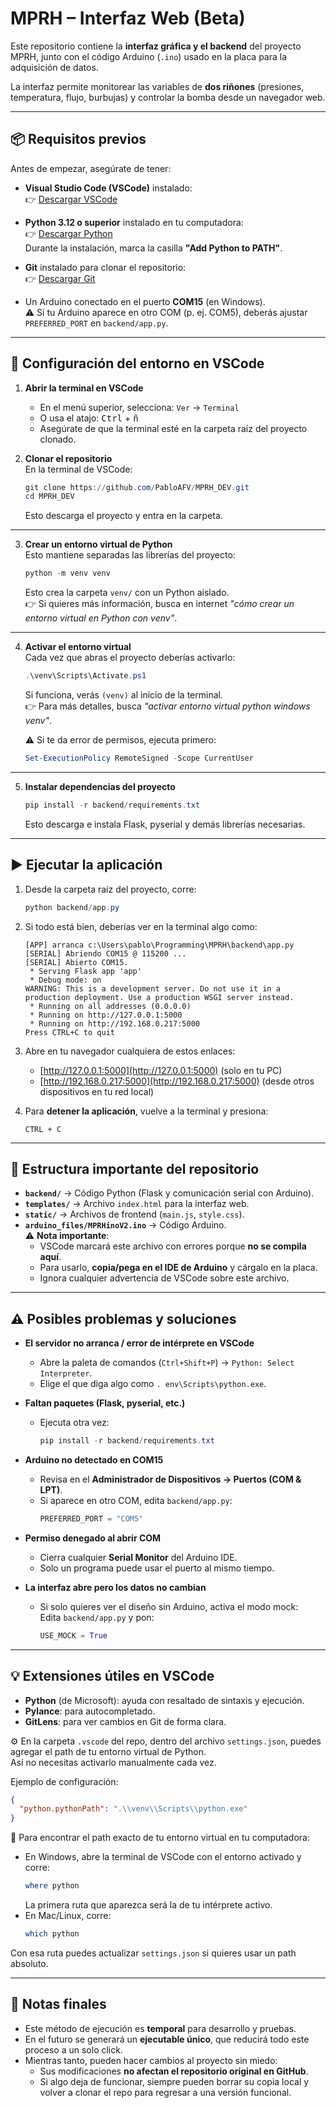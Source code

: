 # MPRH – Interfaz Web (Beta)

Este repositorio contiene la **interfaz gráfica y el backend** del proyecto MPRH, junto con el código Arduino (`.ino`) usado en la placa para la adquisición de datos.  

La interfaz permite monitorear las variables de **dos riñones** (presiones, temperatura, flujo, burbujas) y controlar la bomba desde un navegador web.

---

## 📦 Requisitos previos

Antes de empezar, asegúrate de tener:

- **Visual Studio Code (VSCode)** instalado:  
  👉 [Descargar VSCode](https://code.visualstudio.com/)

- **Python 3.12 o superior** instalado en tu computadora:  
  👉 [Descargar Python](https://www.python.org/downloads/)  
  Durante la instalación, marca la casilla **"Add Python to PATH"**.

- **Git** instalado para clonar el repositorio:  
  👉 [Descargar Git](https://git-scm.com/downloads)

- Un Arduino conectado en el puerto **COM15** (en Windows).  
  ⚠️ Si tu Arduino aparece en otro COM (p. ej. COM5), deberás ajustar `PREFERRED_PORT` en `backend/app.py`.

---

## 🔧 Configuración del entorno en VSCode

1. **Abrir la terminal en VSCode**  
   - En el menú superior, selecciona: `Ver` → `Terminal`  
   - O usa el atajo: <kbd>Ctrl</kbd> + <kbd>ñ</kbd>  
   - Asegúrate de que la terminal esté en la carpeta raíz del proyecto clonado.

2. **Clonar el repositorio**  
   En la terminal de VSCode:

   ```powershell
   git clone https://github.com/PabloAFV/MPRH_DEV.git
   cd MPRH_DEV
   ```

   Esto descarga el proyecto y entra en la carpeta.

---

3. **Crear un entorno virtual de Python**  
   Esto mantiene separadas las librerías del proyecto:

   ```powershell
   python -m venv venv
   ```

   Esto crea la carpeta `venv/` con un Python aislado.  
   👉 Si quieres más información, busca en internet *"cómo crear un entorno virtual en Python con venv"*.

---

4. **Activar el entorno virtual**  
   Cada vez que abras el proyecto deberías activarlo:

   ```powershell
   .\venv\Scripts\Activate.ps1
   ```

   Si funciona, verás `(venv)` al inicio de la terminal.  
   👉 Para más detalles, busca *"activar entorno virtual python windows venv"*.

   ⚠️ Si te da error de permisos, ejecuta primero:
   ```powershell
   Set-ExecutionPolicy RemoteSigned -Scope CurrentUser
   ```

---

5. **Instalar dependencias del proyecto**  

   ```powershell
   pip install -r backend/requirements.txt
   ```

   Esto descarga e instala Flask, pyserial y demás librerías necesarias.

---

## ▶️ Ejecutar la aplicación

1. Desde la carpeta raíz del proyecto, corre:

   ```powershell
   python backend/app.py
   ```

2. Si todo está bien, deberías ver en la terminal algo como:

   ```
   [APP] arranca c:\Users\pablo\Programming\MPRH\backend\app.py
   [SERIAL] Abriendo COM15 @ 115200 ...
   [SERIAL] Abierto COM15.
    * Serving Flask app 'app'
    * Debug mode: on
   WARNING: This is a development server. Do not use it in a production deployment. Use a production WSGI server instead.
    * Running on all addresses (0.0.0.0)
    * Running on http://127.0.0.1:5000
    * Running on http://192.168.0.217:5000
   Press CTRL+C to quit
   ```

3. Abre en tu navegador cualquiera de estos enlaces:
   - [http://127.0.0.1:5000](http://127.0.0.1:5000) (solo en tu PC)
   - [http://192.168.0.217:5000](http://192.168.0.217:5000) (desde otros dispositivos en tu red local)

4. Para **detener la aplicación**, vuelve a la terminal y presiona:
   ```
   CTRL + C
   ```

---

## 📂 Estructura importante del repositorio

- **`backend/`** → Código Python (Flask y comunicación serial con Arduino).
- **`templates/`** → Archivo `index.html` para la interfaz web.
- **`static/`** → Archivos de frontend (`main.js`, `style.css`).
- **`arduino_files/MPRHinoV2.ino`** → Código Arduino.  
  ⚠️ **Nota importante**:  
  - VSCode marcará este archivo con errores porque **no se compila aquí**.  
  - Para usarlo, **copia/pega en el IDE de Arduino** y cárgalo en la placa.  
  - Ignora cualquier advertencia de VSCode sobre este archivo.

---

## ⚠️ Posibles problemas y soluciones

- **El servidor no arranca / error de intérprete en VSCode**  
  - Abre la paleta de comandos (`Ctrl+Shift+P`) → `Python: Select Interpreter`.  
  - Elige el que diga algo como `.
env\Scripts\python.exe`.

- **Faltan paquetes (Flask, pyserial, etc.)**  
  - Ejecuta otra vez:  
    ```powershell
    pip install -r backend/requirements.txt
    ```

- **Arduino no detectado en COM15**  
  - Revisa en el **Administrador de Dispositivos → Puertos (COM & LPT)**.  
  - Si aparece en otro COM, edita `backend/app.py`:
    ```python
    PREFERRED_PORT = "COM5"
    ```

- **Permiso denegado al abrir COM**  
  - Cierra cualquier **Serial Monitor** del Arduino IDE.  
  - Solo un programa puede usar el puerto al mismo tiempo.

- **La interfaz abre pero los datos no cambian**  
  - Si solo quieres ver el diseño sin Arduino, activa el modo mock:  
    Edita `backend/app.py` y pon:
    ```python
    USE_MOCK = True
    ```

---

## 💡 Extensiones útiles en VSCode

- **Python** (de Microsoft): ayuda con resaltado de sintaxis y ejecución.  
- **Pylance**: para autocompletado.  
- **GitLens**: para ver cambios en Git de forma clara.

⚙️ En la carpeta `.vscode` del repo, dentro del archivo `settings.json`, puedes agregar el path de tu entorno virtual de Python.  
Así no necesitas activarlo manualmente cada vez.

Ejemplo de configuración:

```json
{
  "python.pythonPath": ".\\venv\\Scripts\\python.exe"
}
```

📍 Para encontrar el path exacto de tu entorno virtual en tu computadora:  
- En Windows, abre la terminal de VSCode con el entorno activado y corre:
  ```powershell
  where python
  ```
  La primera ruta que aparezca será la de tu intérprete activo.  
- En Mac/Linux, corre:
  ```bash
  which python
  ```

Con esa ruta puedes actualizar `settings.json` si quieres usar un path absoluto.

---

## 📌 Notas finales

- Este método de ejecución es **temporal** para desarrollo y pruebas.  
- En el futuro se generará un **ejecutable único**, que reducirá todo este proceso a un solo click.  
- Mientras tanto, pueden hacer cambios al proyecto sin miedo:  
  - Sus modificaciones **no afectan el repositorio original en GitHub**.  
  - Si algo deja de funcionar, siempre pueden borrar su copia local y volver a clonar el repo para regresar a una versión funcional.

